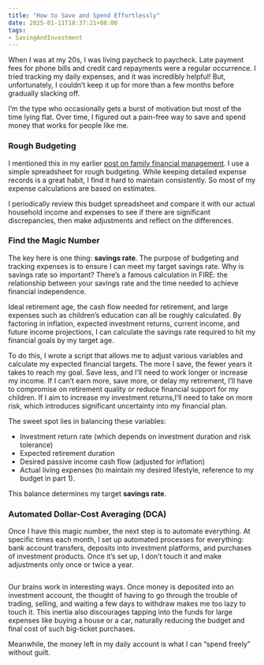 ```yaml
---
title: "How to Save and Spend Effortlessly"
date: 2025-01-11T18:37:21+08:00
tags:
- SavingAndInvestment
---
```


When I was at my 20s, I was living paycheck to paycheck. Late payment fees for phone bills and credit card repayments were a regular occurrence. I tried tracking my daily expenses, and it was incredibly helpful! But, unfortunately, I couldn’t keep it up for more than a few months before gradually slacking off.  

I’m the type who occasionally gets a burst of motivation but most of the time lying flat. Over time, I figured out a pain-free way to save and spend money that works for people like me.

### Rough Budgeting

I mentioned this in my earlier [post on family financial management](/posts/income-earning-family-wealth-management/). I use a simple spreadsheet for rough budgeting. While keeping detailed expense records is a great habit, I find it hard to maintain consistently. So most of my expense calculations are based on estimates.  

I periodically review this budget spreadsheet and compare it with our actual household income and expenses to see if there are significant discrepancies, then make adjustments and reflect on the differences.

### Find the Magic Number

The key here is one thing: **savings rate**. The purpose of budgeting and tracking expenses is to ensure I can meet my target savings rate. Why is savings rate so important? There’s a famous calculation in FIRE: the relationship between your savings rate and the time needed to achieve financial independence.

Ideal retirement age, the cash flow needed for retirement, and large expenses such as children’s education can all be roughly calculated. By factoring in inflation, expected investment returns, current income, and future income projections, I can calculate the savings rate required to hit my financial goals by my target age.

To do this, I wrote a script that allows me to adjust various variables and calculate my expected financial targets. The more I save, the fewer years it takes to reach my goal. Save less, and I’ll need to work longer or increase my income. If I can’t earn more, save more, or delay my retirement, I’ll have to compromise on retirement quality or reduce financial support for my children. If I aim to increase my investment returns,I’ll need to take on more risk, which introduces significant uncertainty into my financial plan.

The sweet spot lies in balancing these variables:  
- Investment return rate (which depends on investment duration and risk tolerance)  
- Expected retirement duration
- Desired passive income cash flow (adjusted for inflation)  
- Actual living expenses (to maintain my desired lifestyle, reference to my budget in part 1).  

This balance determines my target **savings rate**.

### Automated Dollar-Cost Averaging (DCA)

Once I have this magic number, the next step is to automate everything. At specific times each month, I set up automated processes for everything: bank account transfers, deposits into investment platforms, and purchases of investment products. Once it’s set up, I don’t touch it and make adjustments only once or twice a year.

<div>
    <span class="image fit" style="max-width: 1000px;"><img src="https://s3.ap-southeast-1.amazonaws.com/littlecheesecake.me/money.sense/save_and_spend_effortlessly/FIRE-monthly-income-distribution-2024-hidecost.png" alt="" /></span>
</div>

Our brains work in interesting ways. Once money is deposited into an investment account, the thought of having to go through the trouble of trading, selling, and waiting a few days to withdraw makes me too lazy to touch it. This inertia also discourages tapping into the funds for large expenses like buying a house or a car, naturally reducing the budget and final cost of such big-ticket purchases. 

Meanwhile, the money left in my daily account is what I can “spend freely” without guilt.  
